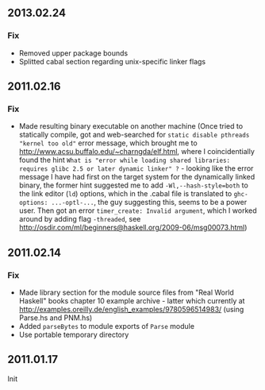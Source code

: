 2013.02.24
----------

### Fix

* Removed upper package bounds
* Splitted cabal section regarding unix-specific linker flags

2011.02.16
----------

### Fix

* Made resulting binary executable on another machine (Once tried to statically compile, got and web-searched for `static disable pthreads "kernel too old"` error message, which brought me to http://www.acsu.buffalo.edu/~charngda/elf.html, where I coincidentially found the hint `What is "error while loading shared libraries: requires glibc 2.5 or later dynamic linker" ?` - looking like the error message I have had first on the target system for the dynamically linked binary, the former hint suggested me to add `-Wl,--hash-style=both` to the link editor (`ld`) options, which in the .cabal file is translated to `ghc-options: ...-optl-...`, the guy suggesting this, seems to be a power user. Then got an error `timer_create: Invalid argument`, which I worked around by adding flag `-threaded`, see http://osdir.com/ml/beginners@haskell.org/2009-06/msg00073.html)


2011.02.14
----------

### Fix

* Made library section for the module source files from "Real World Haskell" books chapter 10 example archive - latter which currently at http://examples.oreilly.de/english_examples/9780596514983/ (using Parse.hs and PNM.hs)
* Added `parseBytes` to module exports of `Parse` module
* Use portable temporary directory

2011.01.17
----------

Init

